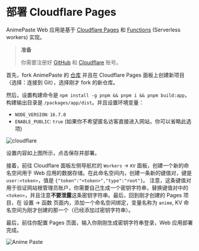 # 部署 Cloudflare Pages

AnimePaste Web 应用是基于 [Cloudflare Pages](https://pages.cloudflare.com/) 和 [Functions](https://developers.cloudflare.com/pages/platform/functions/) (Serverless workers) 实现。

> **准备**
>
> 你需要注册好 [GitHub](https://github.com/) 和 [Cloudflare](https://dash.cloudflare.com/) 账号。

首先，fork AnimePaste 的 [仓库](https://github.com/XLorPaste/AnimePaste) 并且在 Cloudflare Pages 面板上创建新项目（选择：连接到 Git），选择刚才 fork 的新仓库。

然后，设置构建命令是 `npm install -g pnpm && pnpm i && pnpm build:app`，构建输出目录是 `/packages/app/dist`。并且设置环境变量：

+ `NODE_VERSION`: `16.7.0`
+ `ENABLE_PUBLIC`: `true` (如果你不希望匿名访客直接进入网站，你可以省略此选项)

![cloudflare](/cloudflare.png)

设置内容如上图所示，点击保存并部署。

接着，前往 Cloudflare 面板左侧导航栏的 `Workers` -> `KV` 面板，创建一个新的命名空间用于 Web 应用的数据存储。在此命名空间内，创建一条新的键值对，键是 `user:<token>`，值是 `{"token":"<token>","type":"root"}`。 注意，这条键值对用于验证网站根管理员账户，你需要自己生成一个密钥字符串，替换键值对中的 `<token>`，并且注意**不要泄露**这条密钥字符串。最后，回到刚才创建的 Pages 项目，在 设置 -> 函数 页面内，添加一个命名空间绑定，变量名称为 `anime`, KV 命名空间为刚才创建的那一个（已经添加过密钥字符串）。

最后，前往你配置 Pages 页面，输入你刚刚生成密钥字符串登录，Web 应用部署完成。

![Anime Paste](/animepaste.png)
